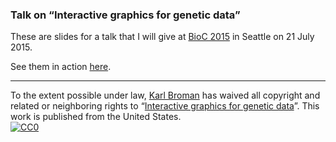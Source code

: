 ### Talk on &ldquo;Interactive graphics for genetic data&rdquo;

These are slides for a talk that I will give at
[BioC 2015](http://bioconductor.org/help/course-materials/2015/BioC2015/) in Seattle on 21 July 2015.

See them in action [here](https://www.biostat.wisc.edu/~kbroman/presentations/BioC2015).

---

To the extent possible under law,
[Karl Broman](http://github.com/kbroman)
has waived all copyright and related or neighboring rights to
&ldquo;[Interactive graphics for genetic data](https://github.com/kbroman/Talk_BioC2015)&rdquo;.
This work is published from the United States.
<br/>
[![CC0](http://i.creativecommons.org/p/zero/1.0/88x31.png)](http://creativecommons.org/publicdomain/zero/1.0/)
